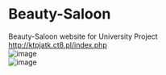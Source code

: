# Beauty-Saloon
Beauty-Saloon website for University Project <br />
http://ktpjatk.ct8.pl/index.php <br />
![image](https://user-images.githubusercontent.com/91956660/203546483-2358c5ca-dbc0-4b48-93cb-e0f5f68c0a08.png) <br />
![image](https://user-images.githubusercontent.com/91956660/203546561-6a4ce151-5e76-4e58-ae7c-fb8c2e4eba7b.png)


